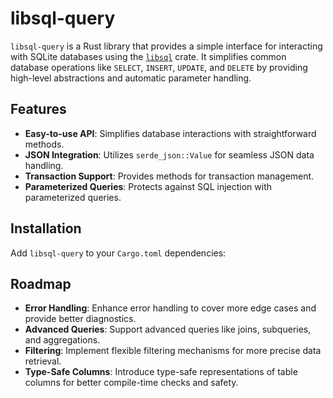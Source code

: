 # libsql-query

`libsql-query` is a Rust library that provides a simple interface for interacting with SQLite databases using the [`libsql`](https://crates.io/crates/libsql) crate. It simplifies common database operations like `SELECT`, `INSERT`, `UPDATE`, and `DELETE` by providing high-level abstractions and automatic parameter handling.

## Features

- **Easy-to-use API**: Simplifies database interactions with straightforward methods.
- **JSON Integration**: Utilizes `serde_json::Value` for seamless JSON data handling.
- **Transaction Support**: Provides methods for transaction management.
- **Parameterized Queries**: Protects against SQL injection with parameterized queries.

## Installation

Add `libsql-query` to your `Cargo.toml` dependencies:

## Roadmap

- **Error Handling**: Enhance error handling to cover more edge cases and provide better diagnostics.
- **Advanced Queries**: Support advanced queries like joins, subqueries, and aggregations.
- **Filtering**: Implement flexible filtering mechanisms for more precise data retrieval.
- **Type-Safe Columns**: Introduce type-safe representations of table columns for better compile-time checks and safety.
